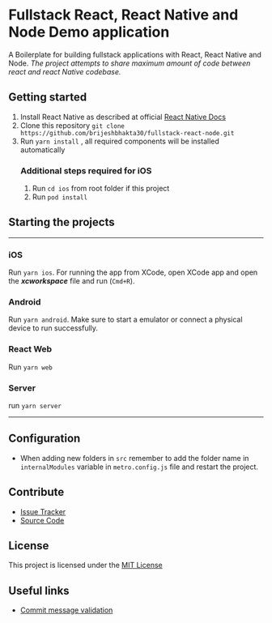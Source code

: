 # Fullstack React, React Native and Node Demo application

A Boilerplate for building fullstack applications with React, React Native and Node.
*The project attempts to share maximum amount of code between react and react Native codebase.*

## Getting started

1. Install React Native as described at official [React Native Docs](https://facebook.github.io/react-native/docs/getting-started.html#content)
2. Clone this repository `git clone https://github.com/brijeshbhakta30/fullstack-react-node.git`
3. Run `yarn install` , all required components will be installed automatically
    ### Additional steps required for iOS
    1. Run `cd ios` from root folder if this project      
    2. Run `pod install`

## Starting the projects
___
### iOS
Run `yarn ios`. For running the app from XCode, open XCode app and open the ***xcworkspace*** file and run (`Cmd+R`).

### Android
Run `yarn android`. Make sure to start a emulator or connect a physical device to run successfully.

### React Web
Run `yarn web`

### Server
run `yarn server`

___
## Configuration

- When adding new folders in `src` remember to add the folder name in `internalModules` variable in `metro.config.js` file and restart the project.

## Contribute

- [Issue Tracker](https://github.com/brijeshbhakta30/fullstack-react-node/issues)
- [Source Code](https://github.com/brijeshbhakta30/fullstack-react-node)

## License
This project is licensed under the [MIT License](https://github.com/brijeshbhakta30/fullstack-react-node/blob/master/LICENSE)

## Useful links
- [Commit message validation](https://www.conventionalcommits.org/en/v1.0.0/)
